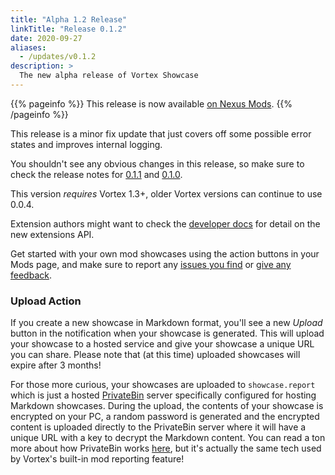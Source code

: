 ```yaml
---
title: "Alpha 1.2 Release"
linkTitle: "Release 0.1.2"
date: 2020-09-27
aliases:
  - /updates/v0.1.2
description: >
  The new alpha release of Vortex Showcase
---
```


{{% pageinfo %}}
This release is now available [on Nexus Mods](https://www.nexusmods.com/site/mods/145?tab=files).
{{% /pageinfo %}}

This release is a minor fix update that just covers off some possible error states and improves internal logging.

You shouldn't see any obvious changes in this release, so make sure to check the release notes for [0.1.1](/updates/v0.1.1) and [0.1.0](/updates/v0.1.0).

This version *requires* Vortex 1.3+, older Vortex versions can continue to use 0.0.4.

Extension authors might want to check the [developer docs](/docs/developer/extensions) for detail on the new extensions API.

Get started with your own mod showcases using the action buttons in your Mods page, and make sure to report any [issues you find](https://github.com/agc93/vortex-showcase) or [give any feedback](https://www.nexusmods.com/site/mods/145?tab=posts).

### Upload Action

If you create a new showcase in Markdown format, you'll see a new *Upload* button in the notification when your showcase is generated. This will upload your showcase to a hosted service and give your showcase a unique URL you can share. Please note that (at this time) uploaded showcases will expire after 3 months!

For those more curious, your showcases are uploaded to `showcase.report` which is just a hosted [PrivateBin](https://privatebin.info/) server specifically configured for hosting Markdown showcases. During the upload, the contents of your showcase is encrypted on your PC, a random password is generated and the encrypted content is uploaded directly to the PrivateBin server where it will have a unique URL with a key to decrypt the Markdown content. You can read a ton more about how PrivateBin works [here](https://privatebin.info), but it's actually the same tech used by Vortex's built-in mod reporting feature!